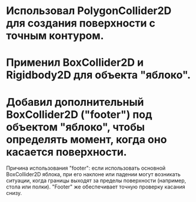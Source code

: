 # Использовал PolygonCollider2D для создания поверхности с точным контуром.

# Применил BoxCollider2D и Rigidbody2D для объекта "яблоко".

# Добавил дополнительный BoxCollider2D ("footer") под объектом "яблоко", чтобы определять момент, когда оно касается поверхности.

Причина использования "footer": если использовать основной BoxCollider2D яблока, при его наклоне или падении могут возникать ситуации, когда границы выходят за пределы поверхности (например, стола или полки). "Footer" же обеспечивает точную проверку касания снизу.

